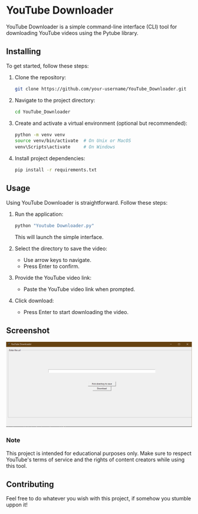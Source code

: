 # YouTube Downloader

YouTube Downloader is a simple command-line interface (CLI) tool for downloading YouTube videos using the Pytube library.

## Installing

To get started, follow these steps:

1. Clone the repository:

    ```bash
    git clone https://github.com/your-username/YouTube_Downloader.git
    ```

2. Navigate to the project directory:

    ```bash
    cd YouTube_Downloader
    ```

3. Create and activate a virtual environment (optional but recommended):

    ```bash
    python -m venv venv
    source venv/bin/activate  # On Unix or MacOS
    venv\Scripts\activate     # On Windows
    ```

4. Install project dependencies:

    ```bash
    pip install -r requirements.txt
    ```

## Usage

Using YouTube Downloader is straightforward. Follow these steps:

1. Run the application:

    ```bash
    python "Youtube Downloader.py"
    ```

    This will launch the simple interface.

2. Select the directory to save the video:

    - Use arrow keys to navigate.
    - Press Enter to confirm.

3. Provide the YouTube video link:

    - Paste the YouTube video link when prompted.

4. Click download:

    - Press Enter to start downloading the video.

## Screenshot

![YouTube Downloader Screenshot](screenshot.png)

### Note

This project is intended for educational purposes only. Make sure to respect YouTube's terms of service and the rights of content creators while using this tool.

## Contributing

Feel free to do whatever you wish with this project, if somehow you stumble uppon it!
